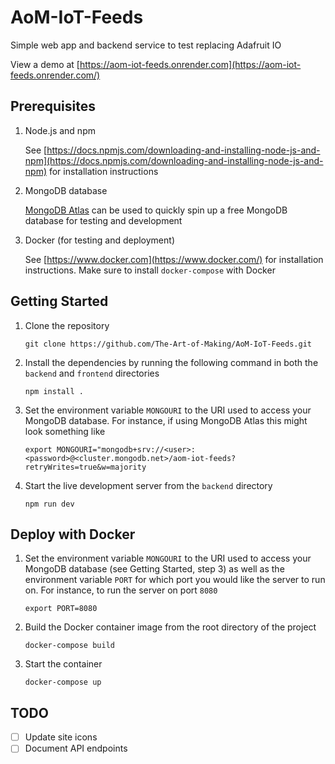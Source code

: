 # AoM-IoT-Feeds

Simple web app and backend service to test replacing Adafruit IO

View a demo at [https://aom-iot-feeds.onrender.com](https://aom-iot-feeds.onrender.com/)

## Prerequisites

1. Node.js and npm

   See [https://docs.npmjs.com/downloading-and-installing-node-js-and-npm](https://docs.npmjs.com/downloading-and-installing-node-js-and-npm) for installation instructions

2. MongoDB database

   [MongoDB Atlas](https://www.mongodb.com/atlas/database) can be used to quickly spin up a free MongoDB database for testing and development

3. Docker (for testing and deployment)

   See [https://www.docker.com](https://www.docker.com/) for installation instructions. Make sure to install `docker-compose` with Docker

## Getting Started

1. Clone the repository

   `git clone https://github.com/The-Art-of-Making/AoM-IoT-Feeds.git`

2. Install the dependencies by running the following command in both the `backend` and `frontend` directories

   `npm install .`

3. Set the environment variable `MONGOURI` to the URI used to access your MongoDB database. For instance, if using MongoDB Atlas this might look something like

   `export MONGOURI="mongodb+srv://<user>:<password>@<cluster.mongodb.net>/aom-iot-feeds?retryWrites=true&w=majority`

4. Start the live development server from the `backend` directory

   `npm run dev`

## Deploy with Docker

1. Set the environment variable `MONGOURI` to the URI used to access your MongoDB database (see Getting Started, step 3) as well as the environment variable `PORT` for which port you would like the server to run on. For instance, to run the server on port `8080`

   `export PORT=8080`

2. Build the Docker container image from the root directory of the project

   `docker-compose build`

3. Start the container

   `docker-compose up`

## TODO

- [ ] Update site icons
- [ ] Document API endpoints
